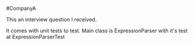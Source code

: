 #CompanyA

This an interview question I received.

It comes with unit tests to test.  Main class is ExpressionParser with it's test at ExpressionParserTest